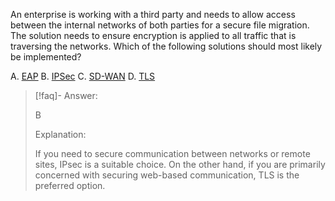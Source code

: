 
An enterprise is working with a third party and needs to allow access between the internal networks of both parties for a secure file migration. The solution needs to ensure encryption is applied to all traffic that is traversing the networks. Which of the following solutions should most likely be implemented? 

A. [EAP](../../Glossary/EAP.md) 
B. [IPSec](../../Glossary/IPSec.md)
C. [SD-WAN](../../Glossary/SD-WAN.md)
D. [TLS](../../Glossary/TLS.md)

> [!faq]- Answer: 
> 
> B 
> 
> Explanation: 
> 
> If you need to secure communication between networks or remote sites, IPsec is a suitable choice. On the other hand, if you are primarily concerned with securing web-based communication, TLS is the preferred option.
